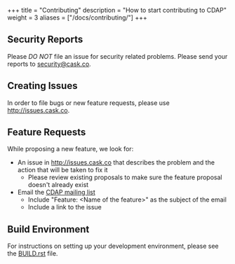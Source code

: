 +++
title =  "Contributing"
description = "How to start contributing to CDAP"
weight = 3
aliases = ["/docs/contributing/"]
+++

Security Reports
----------------

Please *DO NOT* file an issue for security related problems. Please send
your reports to [<security@cask.co>](mailto:security@cask.co).

Creating Issues
---------------

In order to file bugs or new feature requests, please use
<http://issues.cask.co>.

Feature Requests
----------------

While proposing a new feature, we look for:

-   An issue in <http://issues.cask.co> that describes the problem and
    the action that will be taken to fix it
    -   Please review existing proposals to make sure the feature
        proposal doesn't already exist
-   Email the [CDAP mailing list](mailto:cdap-dev@googlegroups.com)
    -   Include "Feature: \<Name of the feature\>" as the subject of the
        email
    -   Include a link to the issue

Build Environment
-----------------

For instructions on setting up your development environment, please see
the [BUILD.rst](https://github.com/caskdata/cdap/blob/develop/BUILD.rst)
file.

